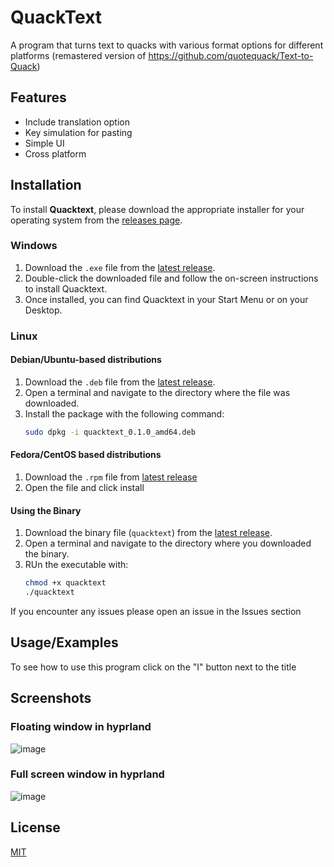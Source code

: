 
# QuackText

A program that turns text to quacks with various format options for different platforms (remastered version of https://github.com/quotequack/Text-to-Quack)


## Features

- Include translation option
- Key simulation for pasting
- Simple UI
- Cross platform

## Installation

To install **Quacktext**, please download the appropriate installer for your operating system from the [releases page](https://github.com/your-username/your-repo-name/releases).

### Windows
1. Download the `.exe` file from the [latest release](https://github.com/quotequack/quacktext/releases).
2. Double-click the downloaded file and follow the on-screen instructions to install Quacktext.
3. Once installed, you can find Quacktext in your Start Menu or on your Desktop.

### Linux

#### Debian/Ubuntu-based distributions
1. Download the `.deb` file from the [latest release](https://github.com/quotequack/quacktext/releases).
2. Open a terminal and navigate to the directory where the file was downloaded.
3. Install the package with the following command:
   ```bash
   sudo dpkg -i quacktext_0.1.0_amd64.deb
    ```
#### Fedora/CentOS based distributions
1. Download the `.rpm` file from [latest release](https://github.com/quotequack/quacktext/releases)
2. Open the file and click install
   
#### Using the Binary
1. Download the binary file (`quacktext`) from the [latest release](https://github.com/quotequack/quacktext/releases).
2. Open a terminal and navigate to the directory where you downloaded the binary.
3. RUn the executable with:
   ```bash
   chmod +x quacktext
   ./quacktext
   ```

If you encounter any issues please open an issue in the Issues section

## Usage/Examples

To see how to use this program click on the "I" button next to the title


## Screenshots

### Floating window in hyprland
![image](https://github.com/user-attachments/assets/05c7ca58-9a2a-492b-b98d-7a6a0fcacb03)

### Full screen window in hyprland
![image](https://github.com/user-attachments/assets/46d61226-1ac4-446f-8180-d19c96af5699)

## License

[MIT](https://choosealicense.com/licenses/mit/)

